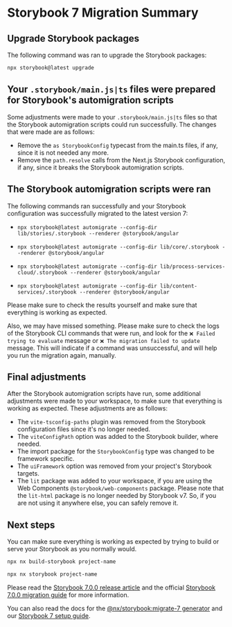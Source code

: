 # Storybook 7 Migration Summary

## Upgrade Storybook packages

The following command was ran to upgrade the Storybook packages:

```bash
npx storybook@latest upgrade
```

## Your `.storybook/main.js|ts` files were prepared for Storybook's automigration scripts

Some adjustments were made to your `.storybook/main.js|ts` files so that
the Storybook automigration scripts could run successfully. The changes that were made are as follows:

-   Remove the `as StorybookConfig` typecast from the main.ts files, if any,
    since it is not needed any more.
-   Remove the `path.resolve` calls from the Next.js Storybook configuration, if any, since it breaks the Storybook automigration scripts.

## The Storybook automigration scripts were ran

The following commands ran successfully and your Storybook configuration was successfully migrated to the latest version 7:

-   `npx storybook@latest automigrate --config-dir lib/stories/.storybook --renderer @storybook/angular`

-   `npx storybook@latest automigrate --config-dir lib/core/.storybook --renderer @storybook/angular`

-   `npx storybook@latest automigrate --config-dir lib/process-services-cloud/.storybook --renderer @storybook/angular`

-   `npx storybook@latest automigrate --config-dir lib/content-services/.storybook --renderer @storybook/angular`

Please make sure to check the results yourself and make sure that everything is working as expected.

Also, we may have missed something. Please make sure to check the logs of the Storybook CLI commands that were run, and look for
the `❌ Failed trying to evaluate` message or `❌ The migration failed to update` message. This will indicate if a command was
unsuccessful, and will help you run the migration again, manually.

## Final adjustments

After the Storybook automigration scripts have run, some additional adjustments were made to your
workspace, to make sure that everything is working as expected. These adjustments are as follows:

-   The `vite-tsconfig-paths` plugin was removed from the Storybook configuration files since it's no longer needed.
-   The `viteConfigPath` option was added to the Storybook builder, where needed.
-   The import package for the `StorybookConfig` type was changed to be framework specific.
-   The `uiFramework` option was removed from your project's Storybook targets.
-   The `lit` package was added to your workspace, if you are using the
    Web Components `@storybook/web-components` package. Please note that the `lit-html` package is
    no longer needed by Storybook v7. So, if you are not using it anywhere else, you can safely remove it.

## Next steps

You can make sure everything is working as expected by trying
to build or serve your Storybook as you normally would.

```bash
npx nx build-storybook project-name
```

```bash
npx nx storybook project-name
```

Please read the [Storybook 7.0.0 release article](https://storybook.js.org/blog/storybook-7-0/) and the
official [Storybook 7.0.0 migration guide](https://storybook.js.org/docs/react/migration-guide)
for more information.

You can also read the docs for the [@nx/storybook:migrate-7 generator](https://nx.dev/packages/storybook/generators/migrate-7) and our [Storybook 7 setup guide](https://nx.dev/packages/storybook/documents/storybook-7-setup).
